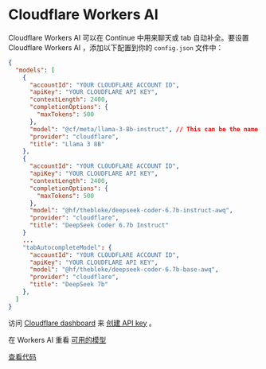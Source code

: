 # Cloudflare Workers AI

Cloudflare Workers AI 可以在 Continue 中用来聊天或 tab 自动补全。要设置 Cloudflare Workers AI ，添加以下配置到你的 `config.json` 文件中：

```json title="config.json"
{
  "models": [
    {
      "accountId": "YOUR CLOUDFLARE ACCOUNT ID",
      "apiKey": "YOUR CLOUDFLARE API KEY",
      "contextLength": 2400,
      "completionOptions": {
        "maxTokens": 500
      },
      "model": "@cf/meta/llama-3-8b-instruct", // This can be the name of any model supported by Workers AI
      "provider": "cloudflare",
      "title": "Llama 3 8B"
    },
    {
      "accountId": "YOUR CLOUDFLARE ACCOUNT ID",
      "apiKey": "YOUR CLOUDFLARE API KEY",
      "contextLength": 2400,
      "completionOptions": {
        "maxTokens": 500
      },
      "model": "@hf/thebloke/deepseek-coder-6.7b-instruct-awq",
      "provider": "cloudflare",
      "title": "DeepSeek Coder 6.7b Instruct"
    }
    ...
    "tabAutocompleteModel": {
      "accountId": "YOUR CLOUDFLARE ACCOUNT ID",
      "apiKey": "YOUR CLOUDFLARE API KEY",
      "model": "@hf/thebloke/deepseek-coder-6.7b-base-awq",
      "provider": "cloudflare",
      "title": "DeepSeek 7b"
    },
  ]
}
```

访问 [Cloudflare dashboard](https://dash.cloudflare.com/) 来 [创建 API key](https://developers.cloudflare.com/fundamentals/api/get-started/create-token/) 。

在 Workers AI 重看 [可用的模型](https://developers.cloudflare.com/workers-ai/models/)

[查看代码](https://github.com/continuedev/continue/blob/main/core/llm/llms/Cloudflare.ts)
